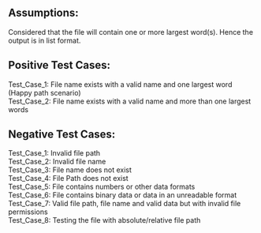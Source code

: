 Assumptions:
------------
Considered that the file will contain one or more largest word(s). Hence the output is in list format.

Positive Test Cases:
--------------------
Test_Case_1: File name exists with a valid name and one largest word (Happy path scenario)  
Test_Case_2: File name exists with a valid name and more than one largest words  

Negative Test Cases:
---------------------
Test_Case_1: Invalid file path  
Test_Case_2: Invalid file name  
Test_Case_3: File name does not exist  
Test_Case_4: File Path does not exist  
Test_Case_5: File contains numbers or other data formats  
Test_Case_6: File contains binary data or data in an unreadable format  
Test_Case_7: Valid file path, file name and valid data but with invalid file permissions  
Test_Case_8: Testing the file with absolute/relative file path  